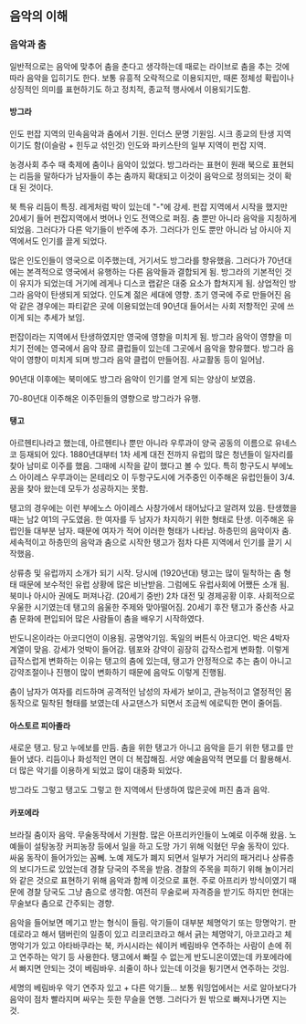 ## 음악의 이해

### 음악과 춤

일반적으로는 음악에 맞추어 춤을 춘다고 생각하는데 때로는 라이브로 춤을 추는 것에 따라 음악을 입히기도 한다. 보통 유흥적 오락적으로 이용되지만, 때론 정체성 확립이나 상징적인 의미를 표현하기도 하고 정치적, 종교적 행사에서 이용되기도함. 

#### 방그라

인도 펀잡 지역의 민속음악과 춤에서 기원. 인더스 문명 기원임. 시크 종교의 탄생 지역이기도 함(이슬람 + 힌두교 섞인것) 인도와 파키스탄의 일부 지역이 펀잡 지역. 

농경사회 추수 때 축제에 춤이나 음악이 있었다. 방그라라는 표현이 원래 북으로 표현되는 리듬을 말하다가 남자들이 추는 춤까지 확대되고 이것이 음악으로 정의되는 것이 확대 된 것이다. 

북 특유 리듬이 특징. 레게처럼 박이 있는데 "-"에 강세. 펀잡 지역에서 시작을 했지만 20세기 들어 펀잡지역에서 벗어나 인도 전역으로 퍼짐. 춤 뿐만 아니라 음악을 지칭하게 되었음. 그러다가 다른 악기들이 반주에 추가. 그러다가 인도 뿐만 아니라 남 아시아 지역에서도 인기를 끌게 되었다. 

많은 인도인들이 영국으로 이주했는데, 거기서도 방그라를 향유했음. 그러다가 70년대에는 본격적으로 영국에서 유행하는 다른 음악들과 결합되게 됨. 방그라의 기본적인 것이 유지가 되었는데 거기에 레게나 디스코 랩같은 대중 요소가 합쳐지게 됨. 상업적인 방그라 음악이 탄생되게 되었다. 인도계 젊은 세대에 영향. 초기 영국에 주로 만들어진 음악 같은 경우에는 파티같은 곳에 이용되었는데 90년대 들어서는 사회 저항적인 곳에 쓰이게 되는 추세가 보임. 

펀잡이라는 지역에서 탄생하였지만 영국에 영향을 미치게 됨. 방그라 음악이 영향을 미치기 전에는 영국에서 음악 장르 클럽들이 있는데 그곳에서 음악을 향유했다. 방그라 음악이 영향이 미치게 되며 방그라 음악 클럽이 만들어짐. 사교활동 등이 일어남. 

90년대 이후에는 북미에도 방그라 음악이 인기를 얻게 되는 양상이 보였음. 

70-80년대 이주해온 이주민들의 영향으로 방그라가 유행.

#### 탱고

아르헨티나라고 했는데, 아르헨티나 뿐만 아니라 우루과이 양국 공동의 이름으로 유네스코 등재되어 있다. 1880년대부터 1차 세계 대전 전까지 유럽의 많은 청년들이 일자리를 찾아 남미로 이주를 했음. 그때에 시작을 같이 했다고 볼 수 있다. 특히 항구도시 부에노스 아이레스 우루과이는 몬테리오 이 두항구도시에 거주중인 이주해온 유럽인들이 3/4. 꿈을 찾아 왔는데 모두가 성공하지는 못함.

탱고의 경우에는 이런 부에노스 아이레스 사창가에서 태어났다고 알려져 있음. 탄생했을때는 남2 여1의 구도였음. 한 여자를 두 남자가 차지하기 위한 형태로 탄생. 이주해온 유럽인들 대부분 남자. 때문에 여자가 적어 이러한 형태가 나타남. 하층민의 음악이자 춤. 세속적이고 하층민의 음악과 춤으로 시작한 탱고가 점차 다른 지역에서 인기를 끌기 시작했음. 

상류층 및 유럽까지 소개가 되기 시작. 당시에 (1920년대) 탱고는 많이 밀착하는 춤 형태 때문에 보수적인 유럽 상황에 많은 비난받음. 그럼에도 유럽사회에 어쨌든 소개 됨. 북미나 아시아 권에도 퍼져나감. (20세기 중반) 2차 대전 및 경제공황 이후. 사회적으로 우울한 시기였는데 탱고의 음울한 주제와 맞아떨어짐. 20세기 후잔 탱고가 중산층 사교춤 문화에 편입되어 많은 사람들이 춤을 배우기 시작하였다. 

반도니온이라는 아코디언이 이용됨. 공명악기임. 독일의 버튼식 아코디언. 박은 4박자 계열이 맞음. 강세가 엇박이 들어감. 템포와 강약이 굉장히 갑작스럽게 변화함. 이렇게 급작스럽게 변화하는 이유는 탱고의 춤에 있는데, 탱고가 안정적으로 추는 춤이 아니고 강약조절이나 진행이 많이 변화하기 때문에 음악도 이렇게 진행됨. 

춤이 남자가 여자를 리드하며 공격적인 남성의 자세가 보이고, 관능적이고 열정적인 몸동작으로 밀착된 형태를 보였는데 사교댄스가 되면서 조금씩 에로틱한 면이 줄어듬.

#### 아스토르 피아졸라

새로운 탱고. 탕고 누에보를 만듬. 춤을 위한 탱고가 아니고 음악을 듣기 위한 탱고를 만들어 냈다. 리듬이나 화성적인 면이 더 복잡해짐. 서양 예술음악적 면모를 더 활용해서. 더 많은 악기를 이용하게 되었고 많이 대중화 되었다. 

방그라도 그렇고 탱고도 그렇고 한 지역에서 탄생하여 많은곳에 퍼진 춤과 음악. 

#### 카포에라

브라질 춤이자 음악. 무술동작에서 기원함. 많은 아프리카인들이 노예로 이주해 왔음. 노예들이 설탕농장 커피농장 등에서 일을 하고 도망 가기 위해 익혔던 무술 동작이 있다. 싸움 동작이 들어가있는 꼼뻬. 노예 제도가 폐지 되면서 일부가 거리의 패거리나 상류층의 보디가드로 있었는데 경찰 당국의 주목을 받음. 경찰의 주목을 피하기 위해 놀이거리와 같은 것으로 표현하기 위해 음악과 함께 이것으로 표현. 주로 아프리카 방식이였기 때문에 경찰 당국도 그냥 춤으로 생각함. 여전히 무술로써 자격증을 받기도 하지만 현대는 무술보다 춤으로 간주되는 경향. 

음악을 들어보면 메기고 받는 형식이 들림. 악기들이 대부분 체명악기 또는 망명악기. 판데로라고 해서 탬버린의 일종이 있고 리코리코라고 해서 긁는 체명악기, 아코고라고 체명악기가 있고 아타바쿠라는 북, 카시시라는 쉐이커 베림바우 연주하는 사람이 손에 쥐고 연주하는 악기 등 사용한다. 탱고에서 빠질 수 없는게 반도니온이였는데 카포에라에서 빠지면 안되는 것이 베림바우. 쇠줄이 하나 있는데 이것을 튕기면서 연주하는 것임.

세명의 베림바우 악기 연주자 있고 + 다른 악기들... 보통 워밍업에서는 서로 알아보다가 음악이 점차 빨라지며 싸우는 듯한 무슬을 연행. 그러다가 원 밖으로 빠져나가면 지는 것.
